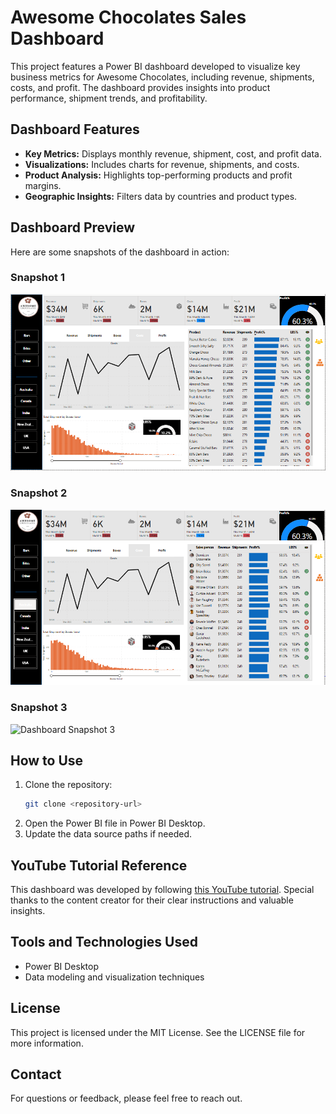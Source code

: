# Awesome Chocolates Sales Dashboard

This project features a Power BI dashboard developed to visualize key business metrics for Awesome Chocolates, including revenue, shipments, costs, and profit. The dashboard provides insights into product performance, shipment trends, and profitability.

## Dashboard Features
- **Key Metrics:** Displays monthly revenue, shipment, cost, and profit data.
- **Visualizations:** Includes charts for revenue, shipments, and costs.
- **Product Analysis:** Highlights top-performing products and profit margins.
- **Geographic Insights:** Filters data by countries and product types.

## Dashboard Preview
Here are some snapshots of the dashboard in action:

### Snapshot 1
![Dashboard Snapshot 1](report.PNG)

### Snapshot 2
![Dashboard Snapshot 2](report2.PNG)

### Snapshot 3
![Dashboard Snapshot 3](report3,PNg)

## How to Use
1. Clone the repository:
   ```bash
   git clone <repository-url>
   ```
2. Open the Power BI file in Power BI Desktop.
3. Update the data source paths if needed.

## YouTube Tutorial Reference
This dashboard was developed by following [this YouTube tutorial](insert_video_link_here). Special thanks to the content creator for their clear instructions and valuable insights.

## Tools and Technologies Used
- Power BI Desktop
- Data modeling and visualization techniques

## License
This project is licensed under the MIT License. See the LICENSE file for more information.

## Contact
For questions or feedback, please feel free to reach out.

